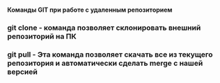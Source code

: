 #### Команды GIT при работе с удаленным репозиторием    
### git clone - команда позволяет склонировать внешний репозиторий на ПК
### git pull - Эта команда позволяет скачать все из текущего репозитория и автоматически сделать merge с нашей версией 